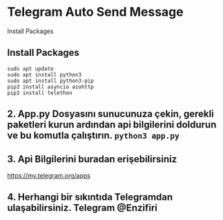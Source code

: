 # Telegram Auto Send Message 

Install Packages
## Install Packages

``` 
sudo apt update
sudo apt install python3
sudo apt install python3-pip
pip3 install asyncio aiohttp
pip3 install telethon
```

## 2. App.py Dosyasını sunucunuza çekin, gerekli paketleri kurun ardından api bilgilerini doldurun ve bu komutla çalıştırın. ``python3 app.py``

## 3. Api Bilgilerini buradan erişebilirsiniz 
https://my.telegram.org/apps

## 4. Herhangi bir sıkıntıda Telegramdan ulaşabilirsiniz. Telegram @Enzifiri
